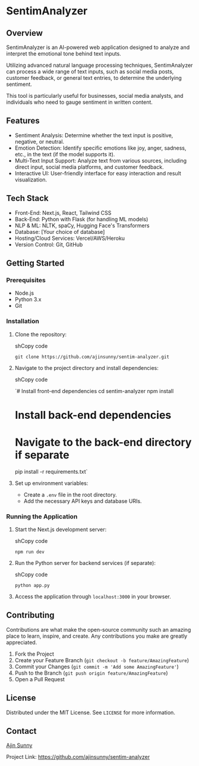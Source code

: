 SentimAnalyzer
==============

Overview
--------

SentimAnalyzer is an AI-powered web application designed to analyze and interpret the emotional tone behind text inputs. 

Utilizing advanced natural language processing techniques, SentimAnalyzer can process a wide range of text inputs, such as social media posts, customer feedback, or general text entries, to determine the underlying sentiment. 

This tool is particularly useful for businesses, social media analysts, and individuals who need to gauge sentiment in written content.

Features
--------

-   Sentiment Analysis: Determine whether the text input is positive, negative, or neutral.
-   Emotion Detection: Identify specific emotions like joy, anger, sadness, etc., in the text (if the model supports it).
-   Multi-Text Input Support: Analyze text from various sources, including direct input, social media platforms, and customer feedback.
-   Interactive UI: User-friendly interface for easy interaction and result visualization.

Tech Stack
----------

-   Front-End: Next.js, React, Tailwind CSS
-   Back-End: Python with Flask (for handling ML models)
-   NLP & ML: NLTK, spaCy, Hugging Face's Transformers
-   Database: [Your choice of database]
-   Hosting/Cloud Services: Vercel/AWS/Heroku
-   Version Control: Git, GitHub

Getting Started
---------------

### Prerequisites

-   Node.js
-   Python 3.x
-   Git

### Installation

1.  Clone the repository:

    shCopy code

    `git clone https://github.com/ajinsunny/sentim-analyzer.git`

2.  Navigate to the project directory and install dependencies:

    shCopy code

    `# Install front-end dependencies
    cd sentim-analyzer
    npm install

    # Install back-end dependencies
    # Navigate to the back-end directory if separate
    pip install -r requirements.txt`

3.  Set up environment variables:
    -   Create a `.env` file in the root directory.
    -   Add the necessary API keys and database URIs.

### Running the Application

1.  Start the Next.js development server:

    shCopy code

    `npm run dev`

2.  Run the Python server for backend services (if separate):

    shCopy code

    `python app.py`

3.  Access the application through `localhost:3000` in your browser.

Contributing
------------

Contributions are what make the open-source community such an amazing place to learn, inspire, and create. Any contributions you make are greatly appreciated.

1.  Fork the Project
2.  Create your Feature Branch (`git checkout -b feature/AmazingFeature`)
3.  Commit your Changes (`git commit -m 'Add some AmazingFeature'`)
4.  Push to the Branch (`git push origin feature/AmazingFeature`)
5.  Open a Pull Request

License
-------

Distributed under the MIT License. See `LICENSE` for more information.

Contact
-------

[Ajin Sunny](https://twitter.com/_ajinsunny_)


Project Link: <https://github.com/ajinsunny/sentim-analyzer>
